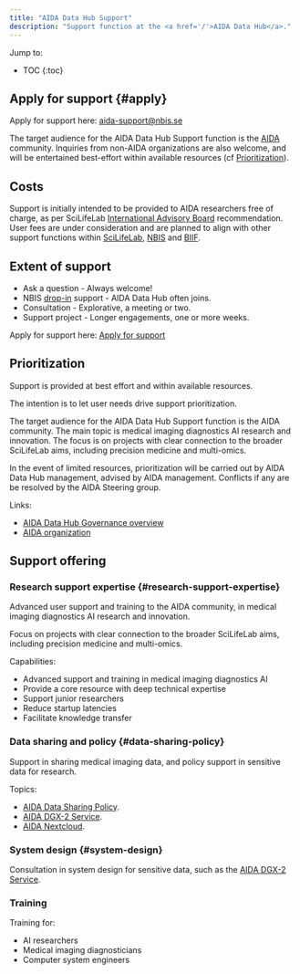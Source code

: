 ```yaml
---
title: "AIDA Data Hub Support"
description: "Support function at the <a href='/'>AIDA Data Hub</a>."
---
```


Jump to:
* TOC
{:toc}

## Apply for support {#apply}
Apply for support here: [aida-support@nbis.se](mailto:aida-support@nbis.se??subject=[AIDA%20Data%20hub%20support]%20Request%20for%20support)

The target audience for the AIDA Data Hub Support function is the
[AIDA](https://medtech4health.se/en/aida-arena) community. Inquiries from non-AIDA organizations are also welcome, and will be entertained
best-effort within available resources (cf [Prioritization](#prioritization)).

## Costs
Support is initially intended to be provided to AIDA researchers free of charge,
as per SciLifeLab
[International Advisory Board](https://www.scilifelab.se/about-us/management/#h-international-advisory-board)
recommendation. User fees are under consideration and are planned to align with
other support functions within [SciLifeLab](https://scilifelab.se),
[NBIS](https://nbis.se) and [BIIF](https://www.scilifelab.se/units/bioimage-informatics/).

## Extent of support

* Ask a question - Always welcome!
* NBIS [drop-in](https://nbis.se/events/) support - AIDA Data Hub often joins.
* Consultation - Explorative, a meeting or two.
* Support project - Longer engagements, one or more weeks.

Apply for support here: [Apply for support](#apply)

## Prioritization
Support is provided at best effort and within available resources.

The intention is to let user needs drive support prioritization.

The target audience for the AIDA Data Hub Support function is the AIDA
community. The main topic is medical imaging diagnostics AI research and
innovation. The focus is on projects with clear connection to the broader
SciLifeLab aims, including precision medicine and multi-omics.

In the event of limited resources, prioritization will be carried out by
AIDA Data Hub management, advised by AIDA management. Conflicts if any are
be resolved by the AIDA Steering group.

Links:
* [AIDA Data Hub Governance overview](https://docs.google.com/document/d/1ZA71FXSBA5vcAJUj_NH3tPauHKfEPrsqxslsoxG9Afo/edit#heading=h.oqd9fv79cel5)
* [AIDA organization](https://medtech4health.se/en/aida-arena/organization/)

## Support offering

### Research support expertise {#research-support-expertise}
Advanced user support and training to the AIDA community, in medical imaging
diagnostics AI research and innovation.

Focus on projects with clear connection to the broader SciLifeLab aims,
including precision medicine and multi-omics.

Capabilities:
* Advanced support and training in medical imaging diagnostics AI
* Provide a core resource with deep technical expertise
* Support junior researchers
* Reduce startup latencies
* Facilitate knowledge transfer


### Data sharing and policy {#data-sharing-policy}
Support in sharing medical imaging data, and policy support in sensitive data
for research.

Topics:
* [AIDA Data Sharing Policy](/sharing/).
* [AIDA DGX-2 Service](/sharing/#dgx-2).
* [AIDA Nextcloud](/services/#nextcloud).

### System design {#system-design}
Consultation in system design for sensitive data, such as the [AIDA DGX-2 Service](/sharing/#dgx-2).

### Training
Training for:
* AI researchers
* Medical imaging diagnosticians
* Computer system engineers

